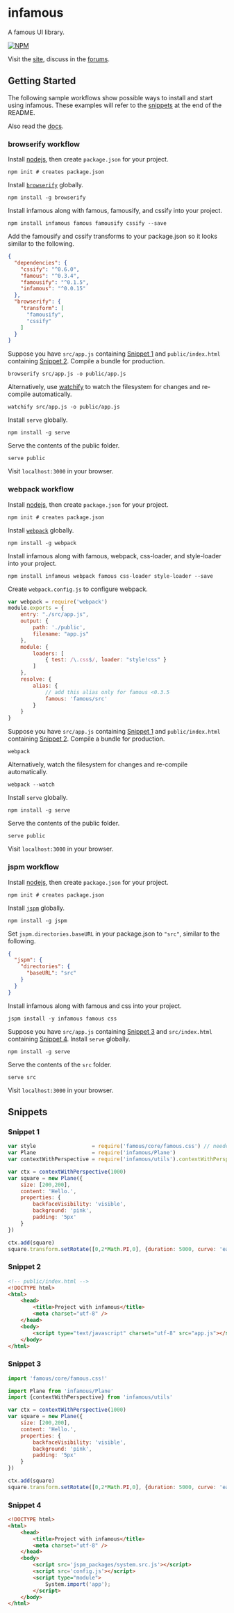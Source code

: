 infamous
========

A famous UI library.

[![NPM](https://nodei.co/npm/infamous.png)](https://nodei.co/npm/infamous/)

Visit the [site](http://infamous.io), discuss in the [forums](http://forums.infamous.io).

Getting Started
---------------

The following sample workflows show possible ways to install and start using
infamous. These examples will refer to the [snippets](#snippets) at the end of
the README.

Also read the [docs](http://infamous.github.io/infamous).

### browserify workflow

Install [nodejs](http://nodejs.org), then create `package.json` for your
project.

```
npm init # creates package.json
```

Install [`browserify`](http://browserify.org) globally.

```
npm install -g browserify
```

Install infamous along with famous, famousify, and cssify into your project.

```
npm install infamous famous famousify cssify --save
```

Add the famousify and cssify transforms to your package.json so it looks
similar to the following.

```json
{
  "dependencies": {
    "cssify": "^0.6.0",
    "famous": "^0.3.4",
    "famousify": "^0.1.5",
    "infamous": "^0.0.15"
  },
  "browserify": {
    "transform": [
      "famousify",
      "cssify"
    ]
  }
}
```

Suppose you have `src/app.js` containing [Snippet 1](#snippet-1) and
`public/index.html` containing [Snippet 2](#snippet-2). Compile a bundle for
production.

```
browserify src/app.js -o public/app.js
```

Alternatively, use [watchify](https://github.com/substack/watchify) to watch
the filesystem for changes and re-compile automatically.

```
watchify src/app.js -o public/app.js
```

Install `serve` globally.

```
npm install -g serve
```

Serve the contents of the public folder.

```
serve public
```

Visit `localhost:3000` in your browser.

### webpack workflow

Install [nodejs](http://nodejs.org), then create `package.json` for your
project.

```
npm init # creates package.json
```

Install [`webpack`](http://webpack.github.io) globally.

```
npm install -g webpack
```

Install infamous along with famous, webpack, css-loader, and style-loader into
your project.

```
npm install infamous webpack famous css-loader style-loader --save
```

Create `webpack.config.js` to configure webpack.

```js
var webpack = require('webpack')
module.exports = {
    entry: "./src/app.js",
    output: {
        path: './public',
        filename: "app.js"
    },
    module: {
        loaders: [
            { test: /\.css$/, loader: "style!css" }
        ]
    },
    resolve: {
        alias: {
            // add this alias only for famous <0.3.5
            famous: 'famous/src'
        }
    }
}
```

Suppose you have `src/app.js` containing [Snippet 1](#snippet-1) and
`public/index.html` containing [Snippet 2](#snippet-2). Compile a bundle for
production.

```
webpack
```

Alternatively, watch the filesystem for changes and re-compile automatically.

```
webpack --watch
```

Install `serve` globally.

```
npm install -g serve
```

Serve the contents of the public folder.

```
serve public
```

Visit `localhost:3000` in your browser.

### jspm workflow

Install [nodejs](http://nodejs.org), then create `package.json` for your
project.

```
npm init # creates package.json
```

Install [`jspm`](http://jspm.io) globally.

```
npm install -g jspm
```

Set `jspm.directories.baseURL` in your package.json to `"src"`, similar to the
following.

```json
{
  "jspm": {
    "directories": {
      "baseURL": "src"
    }
  }
}
```

Install infamous along with famous and css into your project.

```
jspm install -y infamous famous css
```

Suppose you have `src/app.js` containing [Snippet 3](#snippet-3) and
`src/index.html` containing [Snippet 4](#snippet-4). Install `serve` globally.

```
npm install -g serve
```

Serve the contents of the `src` folder.

```
serve src
```

Visit `localhost:3000` in your browser.

Snippets
--------

### Snippet 1

```js
var style                  = require('famous/core/famous.css') // needed by famous
var Plane                  = require('infamous/Plane')
var contextWithPerspective = require('infamous/utils').contextWithPerspective

var ctx = contextWithPerspective(1000)
var square = new Plane({
    size: [200,200],
    content: 'Hello.',
    properties: {
        backfaceVisibility: 'visible',
        background: 'pink',
        padding: '5px'
    }
})

ctx.add(square)
square.transform.setRotate([0,2*Math.PI,0], {duration: 5000, curve: 'easeInOut'})
```

### Snippet 2

```html
<!-- public/index.html -->
<!DOCTYPE html>
<html>
    <head>
        <title>Project with infamous</title>
        <meta charset="utf-8" />
    </head>
    <body>
        <script type="text/javascript" charset="utf-8" src="app.js"></script>
    </body>
</html>
```

### Snippet 3

```js
import 'famous/core/famous.css!'

import Plane from 'infamous/Plane'
import {contextWithPerspective} from 'infamous/utils'

var ctx = contextWithPerspective(1000)
var square = new Plane({
    size: [200,200],
    content: 'Hello.',
    properties: {
        backfaceVisibility: 'visible',
        background: 'pink',
        padding: '5px'
    }
})

ctx.add(square)
square.transform.setRotate([0,2*Math.PI,0], {duration: 5000, curve: 'easeInOut'})
```

### Snippet 4

```html
<!DOCTYPE html>
<html>
    <head>
        <title>Project with infamous</title>
        <meta charset="utf-8" />
    </head>
    <body>
        <script src='jspm_packages/system.src.js'></script>
        <script src='config.js'></script>
        <script type="module">
            System.import('app');
        </script>
    </body>
</html>
```
